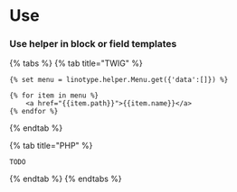 # Use

### Use helper in block or field templates

{% tabs %}
{% tab title="TWIG" %}
```markup
{% set menu = linotype.helper.Menu.get({'data':[]}) %}

{% for item in menu %}
    <a href="{{item.path}}">{{item.name}}</a>
{% endfor %}
```
{% endtab %}

{% tab title="PHP" %}
```
TODO
```
{% endtab %}
{% endtabs %}



